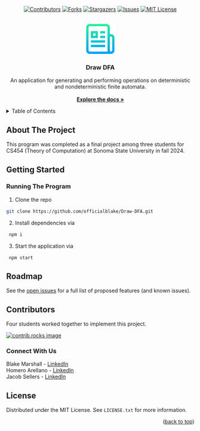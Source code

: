 <a id="readme-top"></a>

<!-- PROJECT SHIELDS -->
<!--
*** I'm using markdown "reference style" links for readability.
*** Reference links are enclosed in brackets [ ] instead of parentheses ( ).
*** See the bottom of this document for the declaration of the reference variables
*** for contributors-url, forks-url, etc. This is an optional, concise syntax you may use.
*** https://www.markdownguide.org/basic-syntax/#reference-style-links
-->
<div align="center">

[![Contributors][contributors-shield]][contributors-url]
[![Forks][forks-shield]][forks-url]
[![Stargazers][stars-shield]][stars-url]
[![Issues][issues-shield]][issues-url]
[![MIT License][license-shield]][license-url]

</div>

<!-- PROJECT LOGO -->
<br />
<div align="center">
  <a href="https://github.comofficialblake/Draw-DFA">
    <img src="Images/logo.png" alt="Logo" width="80" height="80">
  </a>

<h3 align="center">Draw DFA</h3>

  <p align="center">
    An application for generating and performing operations on deterministic and nondeterministic finite automata.
    <br />
    <br />
    <a href="https://github.com/officialblake/Draw-DFA/blob/main/README.md"><strong>Explore the docs »</strong></a>
  </p>
</div>



<!-- TABLE OF CONTENTS -->
<details>
  <summary>Table of Contents</summary>
  <ol>
    <li>
      <a href="#about-the-project">About The Project</a>
    </li>
    <li>
      <a href="#getting-started">Getting Started</a>
      <ul>
        <li><a href="#running">Running The Program</a></li>
      </ul>
    </li>
    <li><a href="#roadmap">Roadmap</a></li>
    <li><a href="#usage">Usage</a></li>
    <li><a href="#contributors">Contributors</a></li>
    <li><a href="#connect-with-us">Connect</a></li>
    <li><a href="#license">License</a></li>
    <li><a href="#acknowledgments">Acknowledgments</a></li>
  </ol>
</details>



<!-- ABOUT THE PROJECT -->
## About The Project

This program was completed as a final project among three students for CS454 (Theory of Computation) at Sonoma State University in fall 2024. 

<!-- GETTING STARTED -->
<a id="readme-getting-started"></a>
## Getting Started

### Running The Program

  1. Clone the repo
   ```sh
   git clone https://github.com/officialblake/Draw-DFA.git
   ```

  2. Install dependencies via 
   ```sh
    npm i
   ``` 

  3. Start the application via 
   ```sh
    npm start
   ```
## Roadmap

See the [open issues](https://github.com/officialblake/Draw-DFA/issues) for a full list of proposed features (and known issues).


<!-- CONTRIBUTORS -->
## Contributors

Four students worked together to implement this project. 

<a href="https://github.com/officialblake/Draw-DFA/graphs/contributors">
  <img src="https://contrib.rocks/image?repo=officialblake/Draw-DFA" alt="contrib.rocks image" />
</a>


<!-- CONNECT -->
### Connect With Us

Blake Marshall - [LinkedIn](https://www.linkedin.com/in/blakemarshalll)  
Homero Arellano - [LinkedIn](https://www.linkedin.com/in/homero-arellano-8a146321b/)  
Jacob Sellers - [LinkedIn](https://www.linkedin.com/in/jacob-sellers-83840826a)  

<!-- LICENSE -->
## License

Distributed under the MIT License. See `LICENSE.txt` for more information.

<p align="right">(<a href="#readme-top">back to top</a>)</p>

<!-- MARKDOWN LINKS & IMAGES -->
<!-- https://www.markdownguide.org/basic-syntax/#reference-style-links -->
[contributors-shield]: https://img.shields.io/github/contributors/officialblake/Draw-DFA.svg?style=for-the-badge
[contributors-url]: https://github.com/officialblake/Draw-DFA/graphs/contributors
[forks-shield]: https://img.shields.io/github/forks/officialblake/Draw-DFA.svg?style=for-the-badge
[forks-url]: https://github.com/officialblake/Draw-DFA/network/members
[stars-shield]: https://img.shields.io/github/stars/officialblake/Draw-DFA.svg?style=for-the-badge
[stars-url]: https://github.com/officialblake/Draw-DFA/stargazers
[issues-shield]: https://img.shields.io/github/issues/officialblake/Draw-DFA.svg?style=for-the-badge
[issues-url]: https://github.com/officialblake/Draw-DFA/issues
[license-shield]: https://img.shields.io/github/license/othneildrew/Best-README-Template.svg?style=for-the-badge

[license-url]: https://github.com/officialblake/Draw-DFA/blob/main/LICENSE.txt
[linkedin-shield]: https://img.shields.io/badge/-LinkedIn-black.svg?style=for-the-badge&logo=linkedin&colorB=555
[product-screenshot]: images/screenshot.png
[Next.js]: https://img.shields.io/badge/next.js-000000?style=for-the-badge&logo=nextdotjs&logoColor=white
[Next-url]: https://nextjs.org/
[React.js]: https://img.shields.io/badge/React-20232A?style=for-the-badge&logo=react&logoColor=61DAFB
[React-url]: https://reactjs.org/
[Vue.js]: https://img.shields.io/badge/Vue.js-35495E?style=for-the-badge&logo=vuedotjs&logoColor=4FC08D
[Vue-url]: https://vuejs.org/
[Angular.io]: https://img.shields.io/badge/Angular-DD0031?style=for-the-badge&logo=angular&logoColor=white
[Angular-url]: https://angular.io/
[Svelte.dev]: https://img.shields.io/badge/Svelte-4A4A55?style=for-the-badge&logo=svelte&logoColor=FF3E00
[Svelte-url]: https://svelte.dev/
[Laravel.com]: https://img.shields.io/badge/Laravel-FF2D20?style=for-the-badge&logo=laravel&logoColor=white
[Laravel-url]: https://laravel.com
[Bootstrap.com]: https://img.shields.io/badge/Bootstrap-563D7C?style=for-the-badge&logo=bootstrap&logoColor=white
[Bootstrap-url]: https://getbootstrap.com
[JQuery.com]: https://img.shields.io/badge/jQuery-0769AD?style=for-the-badge&logo=jquery&logoColor=white
[JQuery-url]: https://jquery.com 
